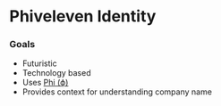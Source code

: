 # Phiveleven Identity

### Goals

* Futuristic
* Technology based
* Uses [Phi (ϕ)](http://en.wikipedia.org/wiki/Golden_ratio)
* Provides context for understanding company name
